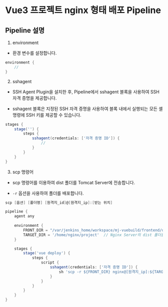 # Vue3 프로젝트 nginx 형태 배포 Pipeline

## Pipeline 설명

1. environment

- 환경 변수를 설정합니다.

```groovy
environment {
    //
}
```

2. sshagent

- SSH Agent Plugin을 설치한 후, Pipeline에서 sshagent 블록을 사용하여 SSH 자격 증명을 제공합니다.

- sshagent 블록은 지정된 SSH 자격 증명을 사용하여 블록 내에서 실행되는 모든 셸 명령에 SSH 키를 제공할 수 있습니다.

```groovy
stages {
    stage('') {
        steps {
            sshagent(credentials: ['자격 증명 ID']) {
                //
            }
        }
    }
}
```

3. scp 명령어

- scp 명령어를 이용하여 dist 폴더를 Tomcat Server에 전송합니다.

- `-r` 옵션을 사용하여 폴더를 배포합니다.

```groovy
scp [옵션] [폴더명] [원격지_id]@[원격지_ip]:[받는 위치]
```

```groovy
pipeline {
    agent any
    
    environment {
        FRONT_DIR = "/var/jenkins_home/workspace/mj-vuebuild/frontend/dist" // Jenkins Server의 dist 폴더 경로
        TARGET_DIR = '/home/nginx/project'  // Nginx Server의 dist 폴더를 배포할 경로
    }

    stages {
        stage('vue deploy') {
            steps {
                script {
                    sshagent(credentials: ['자격 증명 ID']) {
                        sh 'scp -r ${FRONT_DIR} nginx@[원격지_ip]:${TARGET_DIR}'
                    }
                }
            }
        }
    }
}
```
